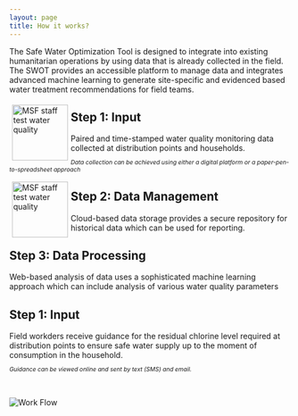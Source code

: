 ```yaml
---
layout: page
title: How it works?
---
```


The Safe Water Optimization Tool is designed to integrate into existing humanitarian operations by using data that is already collected in the field. The SWOT provides an accessible platform to manage data and integrates advanced machine learning to generate site-specific and evidenced based water treatment recommendations for field teams.

<div> <img src="{{ site.baseurl }}/public/images/SWOTpic2_cropped.jpeg" alt="MSF staff test water quality" class="responsive-image" style="float:left;margin:5px;width:100px;height:auto">
</div>
<h2>Step 1: Input</h2>
Paired and time-stamped water quality monitoring data collected at distribution points and households.
<p style="font-size:75%"><i>Data collection can be achieved using either a digital platform or a paper-pen-to-spreadsheet approach</i></p>

<div> <img src="{{ site.baseurl }}/public/images/SWOTpic2_cropped.jpeg" alt="MSF staff test water quality" class="responsive-image" style="float:left;margin:5px;width:100px;height:auto">
</div>
<h2>Step 2: Data Management</h2>
Cloud-based data storage provides a secure repository for historical data which can be used for reporting.

<h2>Step 3: Data Processing</h2>
Web-based analysis of data uses a sophisticated machine learning approach which can include analysis of various water quality parameters

<h2>Step 1: Input</h2>
Field workders receive guidance for the residual chlorine level required at distribution points to ensure safe water supply up to the moment of consumption in the household.
<p style="font-size:75%"><i>Guidance can be viewed online and sent by text (SMS) and email.</i></p>


<br>
<br>
<div>
  <img src="{{ site.baseurl }}/public/images/SWOT_workflow.png" alt="Work Flow">
</div>
